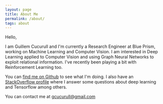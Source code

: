 ```yaml
---
layout: page
title: About Me
permalink: /about/
tags: about
---
```


Hello,

I am Guillem Cucurull and I'm currently a Research Engineer at Blue Prism, working on Machine Learning and Computer Vision.
I am interested in Deep Learning applied to Computer Vision and using Graph Neural Networks to exploit relational information. I've recently been playing a bit with Reinforcement Learning too.

You can [find me on Github](https://github.com/gcucurull) to see what I'm doing. I also have an [StackOverflow profile](http://stackoverflow.com/users/1738214/gcucurull?tab=profile) where I answer some questions about deep learning and Tensorflow among others.

You can contact me at gcucurull@gmail.com
